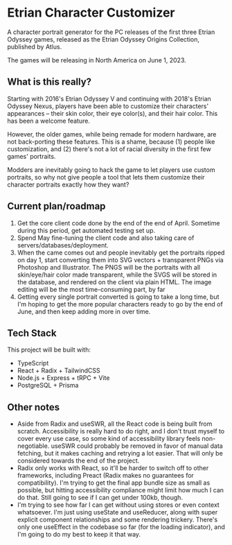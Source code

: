 # Etrian Character Customizer

A character portrait generator for the PC releases of the first three Etrian Odyssey games, released as the Etrian Odyssey Origins Collection, published by Atlus.

The games will be releasing in North America on June 1, 2023.

## What is this really?

Starting with 2016's Etrian Odyssey V and continuing with 2018's Etrian Odyssey Nexus, players have been able to customize their characters' appearances – their skin color, their eye color(s), and their hair color. This has been a welcome feature.

However, the older games, while being remade for modern hardware, are not back-porting these features. This is a shame, because (1) people like customization, and (2) there's not a lot of racial diversity in the first few games' portraits.

Modders are inevitably going to hack the game to let players use custom portraits, so why not give people a tool that lets them customize their character portraits exactly how they want?

## Current plan/roadmap

1. Get the core client code done by the end of the end of April. Sometime during this period, get automated testing set up.
2. Spend May fine-tuning the client code and also taking care of servers/databases/deployment.
3. When the came comes out and people inevitably get the portraits ripped on day 1, start converting them into SVG vectors + transparent PNGs via Photoshop and Illustrator. The PNGS will be the portraits with all skin/eye/hair color made transparent, while the SVGS will be stored in the database, and rendered on the client via plain HTML. The image editing will be the most time-consuming part, by far
4. Getting every single portrait converted is going to take a long time, but I'm hoping to get the more popular characters ready to go by the end of June, and then keep adding more in over time.

## Tech Stack

This project will be built with:

- TypeScript
- React + Radix + TailwindCSS
- Node.js + Express + tRPC + Vite
- PostgreSQL + Prisma

## Other notes

- Aside from Radix and useSWR, all the React code is being built from scratch. Accessibility is really hard to do right, and I don't trust myself to cover every use case, so some kind of accessibility library feels non-negotiable. useSWR could probably be removed in favor of manual data fetching, but it makes caching and retrying a lot easier. That will only be considered towards the end of the project.
- Radix only works with React, so it'll be harder to switch off to other frameworks, including Preact (Radix makes no guarantees for compatibility). I'm trying to get the final app bundle size as small as possible, but hitting accessibility compliance might limit how much I can do that. Still going to see if I can get under 100kb, though.
- I'm trying to see how far I can get without using stores or even context whatsoever. I'm just using useState and useReducer, along with super explicit component relationships and some rendering trickery. There's only one useEffect in the codebase so far (for the loading indicator), and I'm going to do my best to keep it that way.
